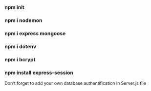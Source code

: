 ### npm init
### npm i nodemon
### npm i express mongoose
### npm i dotenv
### npm i bcrypt
### npm install express-session
Don't forget to add your own database authentification in Server.js file  

